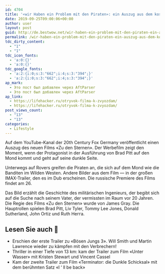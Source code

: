 ```yaml
---
id: 4704
title: '«wir Haben ein Problem mit den Piraten»: ein Auszug aus dem kosmischen Drama «Zu den Sternen»'
date: 2019-09-25T09:00:06+00:00
author: user
layout: post
guid: http://de.bestwow.net/wir-haben-ein-problem-mit-den-piraten-ein-auszug-aus-dem-kosmischen-drama-zu-den-sternen/
permalink: /wir-haben-ein-problem-mit-den-piraten-ein-auszug-aus-dem-kosmischen-drama-zu-den-sternen/
tdc_dirty_content:
  - "1"
  - "1"
tdc_icon_fonts:
  - 'a:0:{}'
  - 'a:0:{}'
tdc_google_fonts:
  - 'a:2:{i:0;s:3:"662";i:4;s:3:"394";}'
  - 'a:2:{i:0;s:3:"662";i:4;s:3:"394";}'
ap_mark:
  - Это пост был добавлен через AftParser
  - Это пост был добавлен через AftParser
ap_link:
  - https://lifehacker.ru/otryvok-filma-k-zvyozdam/
  - https://lifehacker.ru/otryvok-filma-k-zvyozdam/
post_views_count:
  - "13"
  - "13"
categories:
  - Lifestyle
---
```

Auf dem YouTube-Kanal der 20th Century Fox Germany veröffentlicht einen Auszug des neuen Films «Zu den Sternen». Der Werbefilm zeigt den Moment, wenn der Protagonist in der Ausführung von Brad Pitt auf den Mond kommt und geht auf seine dunkle Seite.</p> 

Unterwegs auf Rovers greifen die Piraten an, die sich auf dem Mond wie die Banditen im Wilden Westen. Andere Bilder aus dem Film — in der großen IMAX-Trailer, den es im Dub erscheinen. Die russische Premiere des Films findet am 26.

Das Bild erzählt die Geschichte des militärischen Ingenieurs, der begibt sich auf die Suche nach seinem Vater, der vermissten im Raum vor 20 Jahren. Die Regie des Films «Zu den Sternen» wurde von James Gray. Die Hauptrollen spielen Brad Pitt, Liv Tyler, Tommy Lee Jones, Donald Sutherland, John Ortiz und Ruth Негга.

<div>
  <h2 class="read-also__title">
    <span>Lesen Sie auch</span> <span>🧐 </span>
  </h2>
  
  <ul class="read-also__list">
    <li>
      Erschien der erste Trailer zu «Bösen Jungs 3». Will Smith und Martin Lawrence wieder zu kämpfen mit den Verbrechern!
    </li>
    <li>
      Thriller in einer Tiefe von 13 km: kam der Trailer zum Film «Unter Wasser» mit Kristen Stewart und Vincent Cassel
    </li>
    <li>
      Kam der zweite Trailer zum Film «Terminator: die Dunkle Schicksal» mit dem berühmten Satz «I &#8216; ll be back»
    </li>
  </ul>
</div>